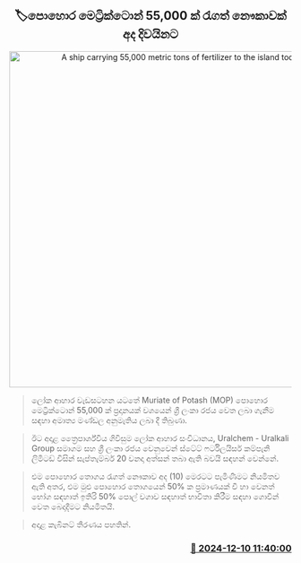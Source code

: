 <p align='center'><b><h2 align='center' title='A ship carrying 55,000 metric tons of fertilizer to the island today'>🏷පොහොර මෙට්‍රික්ටොන් 55,000 ක් රැගත් නෞකාවක් අද දිවයිනට</h2></b></p>
<p align='center'><img src='https://helakuru.sgp1.cdn.digitaloceanspaces.com/esana/images/lib/port[1].jpg' width='600' alt='A ship carrying 55,000 metric tons of fertilizer to the island today'></p>

> ලෝක ආහාර වැඩසටහන යටතේ Muriate of Potash (MOP) පොහොර මෙට්‍රික්ටොන් 55,000 ක් ප්‍රදානයක් වශයෙන් ශ්‍රී ලංකා රජය වෙත ලබා ගැනීම සඳහා අමාත්‍ය මණ්ඩල අනුමැතිය ලබා දී තිබුණා.

> ඊට අදාළ ත්‍රෛපාර්ශ්වීය ගිවිසුම ලෝක ආහාර සංවිධානය, Uralchem - Uralkali Group සමාගම සහ ශ්‍රී ලංකා රජය වෙනුවෙන් ස්ටේට් ෆර්ටිලයිසර් කම්පැනි ලිමිටඩ් විසින් සැප්තැම්බර් 20 වනදා අත්සන් තබා ඇති බවයි සඳහන් වෙන්නේ.

> එම පොහොර තොගය රැගත් නෞකාව අද (10) මෙරටට පැමිණීමට නියමිතව ඇති අතර, එම මුළු පොහොර තොගයෙන් 50% ක ප්‍රමාණයක් වී හා වෙනත් භෝග සඳහාත් ඉතිරි 50% පොල් වගාව සඳහාත් භාවිතා කිරීම සඳහා ගොවීන් වෙත බෙදාදීමට නියමිතයි.

> අදාළ කැබිනට් තීරණය පහතින්. 



<h3 align='right'><a href='https://www.helakuru.lk/esana/p/105797/'>📅 2024-12-10 11:40:00</a></h3>

